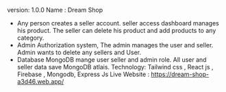 version: 1.0.0
Name : Dream Shop 
* Any person creates a seller account. seller access dashboard manages his product. The seller can delete
his product and add products to any category.
* Admin Authorization system, The admin manages the user and seller. Admin wants to delete any
sellers and User.
* Database MongoDB mange user seller and admin role. All user and seller data save MongoDB atlais.
Technology: Tailwind css , React js , Firebase , Mongodb, Express Js
Live Website : https://dream-shop-a3d46.web.app/
